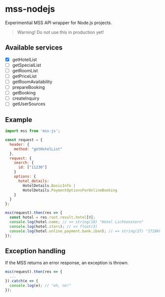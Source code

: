 # mss-nodejs

Experimential MSS API wrapper for Node.js projects.

> Warning! Do not use this in production yet!

## Available services

* [x] getHotelList
* [ ] getSpecialList
* [ ] getRoomList
* [ ] getPriceList
* [ ] getRoomAvailability
* [ ] prepareBooking
* [ ] getBooking
* [ ] createInquiry
* [ ] getUserSources

## Example

```js
import mss from 'mss-js';

const request = {
  header: {
    method: "getHotelList"
  },
  request: {
    search: {
      id: ["11230"]
    }
    options: {
      hotel_details:
        HotelDetails.BasicInfo |
        HotelDetails.PaymentOptionsForOnlineBooking
    }
  }
};

mss(request).then(res => {
  const hotel = res.root.result.hotel[0];
  console.log(hotel.name; // => string(18) "Hotel Lichtenstern"
  console.log(hotel.stars); // => float(3)
  console.log(hotel.online_payment.bank.iban); // => string(27) "IT28K0818758740000001021022"
});
```

## Exception handling

If the MSS returns an error response, an exception is thrown.

```js
mss(request).then(res => {
  ...
}).catch(e => {
  console.log(e); // "oh, no!"
});
```
